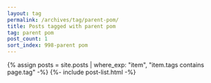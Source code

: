 ```yaml
---
layout: tag
permalink: /archives/tag/parent-pom/
title: Posts tagged with parent pom
tag: parent pom
post_count: 1
sort_index: 998-parent pom
---
```

{% assign posts = site.posts | where_exp: "item", "item.tags contains page.tag" -%}
{%- include post-list.html -%}
